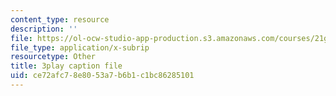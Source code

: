 ```yaml
---
content_type: resource
description: ''
file: https://ol-ocw-studio-app-production.s3.amazonaws.com/courses/21g-101-chinese-i-regular-fall-2014/ce72afc78e8053a7b6b1c1bc86285101_fRWCYq5qxL4.vtt
file_type: application/x-subrip
resourcetype: Other
title: 3play caption file
uid: ce72afc7-8e80-53a7-b6b1-c1bc86285101
---
```

